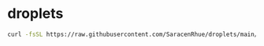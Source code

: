 # droplets

```bash
curl -fsSL https://raw.githubusercontent.com/SaracenRhue/droplets/main/script.sh | bash
```
